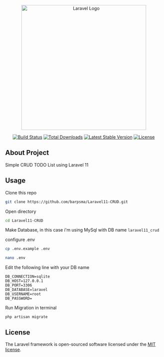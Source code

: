 <p align="center"><a href="https://laravel.com" target="_blank"><img src="https://raw.githubusercontent.com/laravel/art/master/logo-lockup/5%20SVG/2%20CMYK/1%20Full%20Color/laravel-logolockup-cmyk-red.svg" width="400" alt="Laravel Logo"></a></p>

<p align="center">
<a href="https://github.com/laravel/framework/actions"><img src="https://github.com/laravel/framework/workflows/tests/badge.svg" alt="Build Status"></a>
<a href="https://packagist.org/packages/laravel/framework"><img src="https://img.shields.io/packagist/dt/laravel/framework" alt="Total Downloads"></a>
<a href="https://packagist.org/packages/laravel/framework"><img src="https://img.shields.io/packagist/v/laravel/framework" alt="Latest Stable Version"></a>
<a href="https://packagist.org/packages/laravel/framework"><img src="https://img.shields.io/packagist/l/laravel/framework" alt="License"></a>
</p>

## About Project

Simple CRUD TODO List using Laravel 11

## Usage

Clone this repo

```bash
git clone https://github.com/barpsma/Laravel11-CRUD.git
```

Open directory

```bash
cd Laravel11-CRUD
```

Make Database, in this case i'm using MySql with DB name `laravel11_crud`

configure .env

```bash
cp .env.example .env
```

```bash
nano .env
```

Edit the following line with your DB name

```
DB_CONNECTION=sqlite
DB_HOST=127.0.0.1
DB_PORT=3306
DB_DATABASE=laravel
DB_USERNAME=root
DB_PASSWORD=
```

Run Migration in terminal

```
php artisan migrate
```

## License

The Laravel framework is open-sourced software licensed under the [MIT license](https://opensource.org/licenses/MIT).
